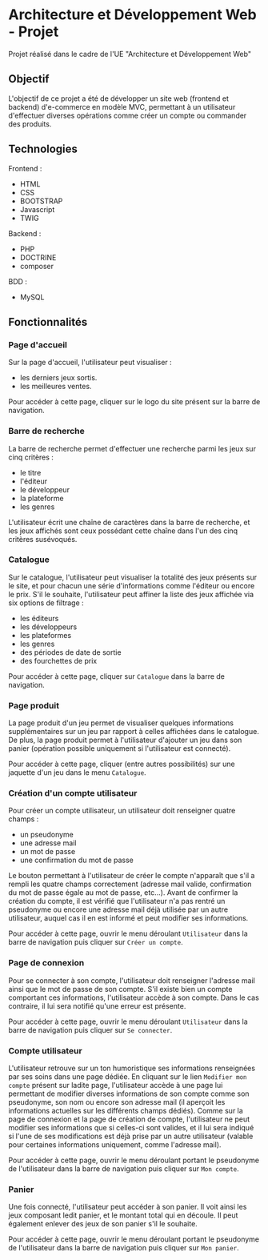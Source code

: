 # Architecture et Développement Web - Projet
Projet réalisé dans le cadre de l'UE "Architecture et Développement Web"

## Objectif
L'objectif de ce projet a été de développer un site web (frontend et backend) d'e-commerce en modèle MVC,
permettant à un utilisateur d'effectuer diverses opérations comme créer un compte ou commander des produits.

## Technologies
Frontend :
* HTML
* CSS
* BOOTSTRAP
* Javascript
* TWIG

Backend :
* PHP
* DOCTRINE
* composer

BDD :
* MySQL

## Fonctionnalités

### Page d'accueil

Sur la page d'accueil, l'utilisateur peut visualiser :

* les derniers jeux sortis.
* les meilleures ventes.

Pour accéder à cette page, cliquer sur le logo du site présent sur la barre de navigation.

### Barre de recherche

La barre de recherche permet d'effectuer une recherche parmi les jeux sur cinq critères :

* le titre
* l'éditeur
* le développeur
* la plateforme
* les genres

L'utilisateur écrit une chaîne de caractères dans la barre de recherche, et les jeux affichés sont ceux possédant cette chaîne dans l'un des cinq critères susévoqués.

### Catalogue

Sur le catalogue, l'utilisateur peut visualiser la totalité des jeux présents sur le site, et pour chacun une série d'informations comme l'éditeur ou encore le prix. S'il le souhaite, l'utilisateur peut affiner la liste des jeux affichée via six options de filtrage :

* les éditeurs
* les développeurs
* les plateformes
* les genres
* des périodes de date de sortie
* des fourchettes de prix

Pour accéder à cette page, cliquer sur `Catalogue` dans la barre de navigation.

### Page produit

La page produit d'un jeu permet de visualiser quelques informations supplémentaires sur un jeu par rapport à celles affichées dans le catalogue. De plus, la page produit permet à l'utilisateur d'ajouter un jeu dans son panier (opération possible uniquement si l'utilisateur est connecté).

Pour accéder à cette page, cliquer (entre autres possibilités) sur une jaquette d'un jeu dans le menu `Catalogue`.

### Création d'un compte utilisateur

Pour créer un compte utilisateur, un utilisateur doit renseigner quatre champs :

* un pseudonyme
* une adresse mail
* un mot de passe
* une confirmation du mot de passe

Le bouton permettant à l'utilisateur de créer le compte n'apparaît que s'il a rempli les quatre champs correctement (adresse mail valide, confirmation du mot de passe égale au mot de passe, etc...). Avant de confirmer la création du compte, il est vérifié que l'utilisateur n'a pas rentré un pseudonyme ou encore une adresse mail déjà utilisée par un autre utilisateur, auquel cas il en est informé et peut modifier ses informations.

Pour accéder à cette page, ouvrir le menu déroulant `Utilisateur` dans la barre de navigation puis cliquer sur `Créer un compte`.

### Page de connexion

Pour se connecter à son compte, l'utilisateur doit renseigner l'adresse mail ainsi que le mot de passe de son compte. S'il existe bien un compte comportant ces informations, l'utilisateur accède à son compte. Dans le cas contraire, il lui sera notifié qu'une erreur est présente.

Pour accéder à cette page, ouvrir le menu déroulant `Utilisateur` dans la barre de navigation puis cliquer sur `Se connecter`.

### Compte utilisateur

L'utilisateur retrouve sur un ton humoristique ses informations renseignées par ses soins dans une page dédiée. En cliquant sur le lien `Modifier mon compte` présent sur ladite page, l'utilisateur accède à une page lui permettant de modifier diverses informations de son compte comme son pseudonyme, son nom ou encore son adresse mail (il aperçoit les informations actuelles sur les différents champs dédiés). Comme sur la page de connexion et la page de création de compte, l'utilisateur ne peut modifier ses informations que si celles-ci sont valides, et il lui sera indiqué si l'une de ses modifications est déjà prise par un autre utilisateur (valable pour certaines informations uniquement, comme l'adresse mail).

Pour accéder à cette page, ouvrir le menu déroulant portant le pseudonyme de l'utilisateur dans la barre de navigation puis cliquer sur `Mon compte`.

### Panier

Une fois connecté, l'utilisateur peut accéder à son panier. Il voit ainsi les jeux composant ledit panier, et le montant total qui en découle. Il peut également enlever des jeux de son panier s'il le souhaite.

Pour accéder à cette page, ouvrir le menu déroulant portant le pseudonyme de l'utilisateur dans la barre de navigation puis cliquer sur `Mon panier`.
